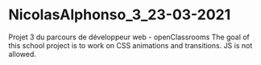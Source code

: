 # NicolasAlphonso_3_23-03-2021
Projet 3 du parcours de développeur web - openClassrooms
The goal of this school project is to work on CSS animations and transitions. JS is not allowed.
